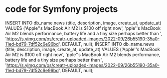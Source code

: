 #   code for Symfony projects

INSERT INTO db_name.news (title, description, image, create_at, update_at)
VALUES ('Apple''s MacBook Air M2 is $100 off right now',
'pple''s MacBook Air M2 blends performance, battery life and a tiny size perhaps better than ',
'https://s.yimg.com/os/creatr-uploaded-images/2022-09/26b55190-35a0-11ed-bd79-7df52c6e96bd', DEFAULT, null);
INSERT INTO db_name.news (title, description, image, create_at, update_at)
VALUES ('Apple''s MacBook Air M2 is $100 off right now',
'pple''s MacBook Air M2 blends performance, battery life and a tiny size perhaps better than ',
'https://s.yimg.com/os/creatr-uploaded-images/2022-09/26b55190-35a0-11ed-bd79-7df52c6e96bd', DEFAULT, null);
